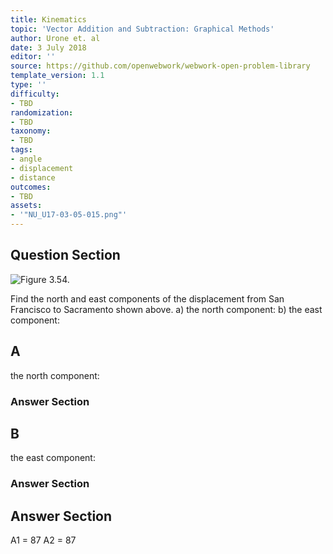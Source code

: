 ```yaml
---
title: Kinematics
topic: 'Vector Addition and Subtraction: Graphical Methods'
author: Urone et. al
date: 3 July 2018
editor: ''
source: https://github.com/openwebwork/webwork-open-problem-library
template_version: 1.1
type: ''
difficulty:
- TBD
randomization:
- TBD
taxonomy:
- TBD
tags:
- angle
- displacement
- distance
outcomes:
- TBD
assets:
- '"NU_U17-03-05-015.png"'
---
```


## Question Section 

![Figure 3.54.]("NU_U17-03-05-015.png")

Find the north and east components of the displacement from San Francisco to Sacramento shown above.
a) the north component:
b) the east component:

## A
the north component:
### Answer Section
## B
the east component:
### Answer Section


## Answer Section

A1 = 87
A2 = 87